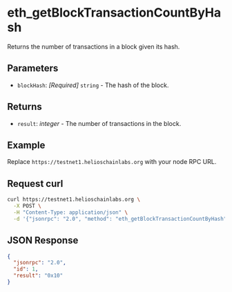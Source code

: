 # eth_getBlockTransactionCountByHash

Returns the number of transactions in a block given its hash.

## Parameters

- `blockHash`: *[Required]* `string` - The hash of the block.

## Returns

- `result`: *integer* - The number of transactions in the block.

## Example

Replace `https://testnet1.helioschainlabs.org` with your node RPC URL.

## Request curl
```sh
curl https://testnet1.helioschainlabs.org \
  -X POST \
  -H "Content-Type: application/json" \
  -d '{"jsonrpc": "2.0", "method": "eth_getBlockTransactionCountByHash", "params": ["0xfd3c1bc0319e6b006b43b0cc356ab9b366150b3d4a664bd1fba73ba45ad3b732"], "id": 1}'
```

## JSON Response
```json
{
  "jsonrpc": "2.0",
  "id": 1,
  "result": "0x10"
}
```